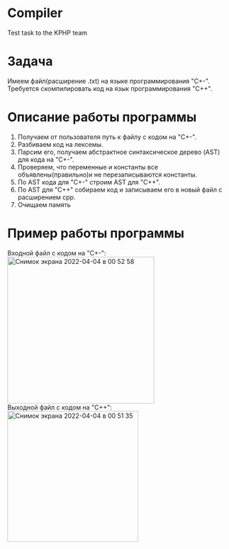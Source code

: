 # Compiler
Test task to the KPHP team

# Задача
Имеем файл(расширение .txt) на языке программирования "C+-". Требуется скомпилировать код на язык программирования "C++".

# Описание работы программы
1. Получаем от пользователя путь к файлу с кодом на "C+-".
2. Разбиваем код на лексемы.
3. Парсим его, получаем абстрактное синтаксическое дерево (AST) для кода на "C+-".
4. Проверяем, что переменные и константы все объявлены(правильно)и не перезаписываются константы.
5. По AST кода для "C+-" строим AST для "C++".
6. По AST для "C++" собираем код и записываем его в новый файл с расширением cpp.
7. Очищаем память

# Пример работы программы
Входной файл с кодом на "C+-": <br>
<img width="331" alt="Снимок экрана 2022-04-04 в 00 52 58" src="https://user-images.githubusercontent.com/88239778/161450294-9722fa0e-d7f9-4988-bbdb-b06018a55d72.png"> <br>
Выходной файл с кодом на "C++":<br>
<img width="295" alt="Снимок экрана 2022-04-04 в 00 51 35" src="https://user-images.githubusercontent.com/88239778/161450238-2ff852c3-50eb-4c82-9f48-9232d589c30c.png">

